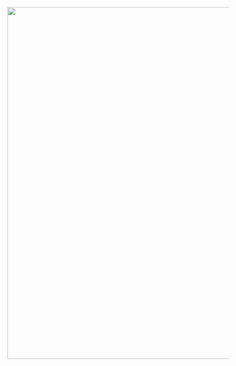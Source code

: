 [<img src="https://docs.google.com/drawings/d/1s5QHfnEp51puA-EM0dRq3Lt1DKOwjgXPsQVOSv0aLy8/export/png" width="800">](https://docs.google.com/drawings/d/1s5QHfnEp51puA-EM0dRq3Lt1DKOwjgXPsQVOSv0aLy8/edit)
